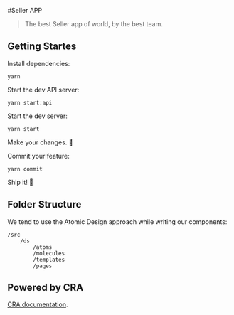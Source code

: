 #Seller APP

> The best Seller app of world, by the best team.

## Getting Startes

Install dependencies:

```shell
yarn
```

Start the dev API server:

```shell
yarn start:api
```

Start the dev server:

```shell
yarn start
```

Make your changes. 🍚

Commit your feature:

```shell
yarn commit
```

Ship it! 🚀

## Folder Structure

We tend to use the Atomic Design approach while writing our components:

```
/src
    /ds
        /atoms
        /molecules
        /templates
        /pages
```

## Powered by CRA

[CRA documentation](.docs/CRA.md).
